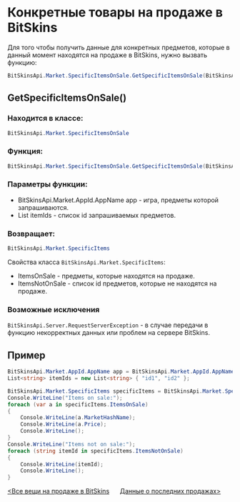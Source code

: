 ﻿# Конкретные товары на продаже в BitSkins

Для того чтобы получить данные для конкретных предметов, которые в данный момент находятся на продаже в BitSkins, нужно вызвать функцию:

```csharp
BitSkinsApi.Market.SpecificItemsOnSale.GetSpecificItemsOnSale(BitSkinsApi.Market.AppId.AppName app, List<string> itemIds);
```

## GetSpecificItemsOnSale()

### Находится в классе:

```csharp
BitSkinsApi.Market.SpecificItemsOnSale
```

### Функция:

```csharp
BitSkinsApi.Market.SpecificItemsOnSale.GetSpecificItemsOnSale(BitSkinsApi.Market.AppId.AppName app, List<string> itemIds);
```

### Параметры функции:

* BitSkinsApi.Market.AppId.AppName app - игра, предметы которой запрашиваются.
* List<string> itemIds - список id запрашиваемых предметов.

### Возвращает:

```csharp
BitSkinsApi.Market.SpecificItems
```

Свойства класса ```BitSkinsApi.Market.SpecificItems```:
* ItemsOnSale - предметы, которые находятся на продаже.
* ItemsNotOnSale - список id предметов, которые не находятся на продаже.

### Возможные исключения
```BitSkinsApi.Server.RequestServerException``` - в случае передачи в функцию некорректных данных или проблем на сервере BitSkins.

## Пример

```csharp
BitSkinsApi.Market.AppId.AppName app = BitSkinsApi.Market.AppId.AppName.CounterStrikGlobalOffensive;
List<string> itemIds = new List<string> { "id1", "id2" };

BitSkinsApi.Market.SpecificItems specificItems = BitSkinsApi.Market.SpecificItemsOnSale.GetSpecificItemsOnSale(app, itemIds);
Console.WriteLine("Items on sale:");
foreach (var a in specificItems.ItemsOnSale)
{
    Console.WriteLine(a.MarketHashName);
    Console.WriteLine(a.Price);
    Console.WriteLine();
}
Console.WriteLine("Items not on sale:");
foreach (string itemId in specificItems.ItemsNotOnSale)
{
    Console.WriteLine(itemId);
    Console.WriteLine();
}
```

[<Все вещи на продаже в BitSkins](https://github.com/Captious99/BitSkinsApi/blob/master/docs/ru/market/inventory_on_sale.md) &nbsp;&nbsp;&nbsp;&nbsp; [Данные о последних продажах>](https://github.com/Captious99/BitSkinsApi/blob/master/docs/ru/market/recent_sale.md)